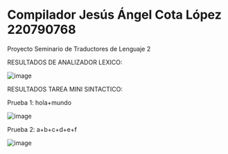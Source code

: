 # Compilador Jesús Ángel Cota López 220790768
 Proyecto Seminario de Traductores de Lenguaje 2


 RESULTADOS DE ANALIZADOR LEXICO:

 ![image](https://github.com/elderdeveloper15/Compilador-220790768-STL2/assets/54344130/403655db-83de-42e0-840d-0387fae1ceae)

RESULTADOS TAREA MINI SINTACTICO:

Prueba 1:  hola+mundo

![image](https://github.com/elderdeveloper15/Compilador-220790768-STL2/assets/54344130/06d91918-bdaa-42f5-820d-b9c58063f2f8)


Prueba 2: a+b+c+d+e+f

![image](https://github.com/elderdeveloper15/Compilador-220790768-STL2/assets/54344130/50f54391-7f76-4848-9111-abde3b8b805f)
